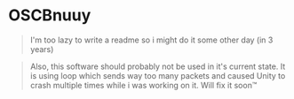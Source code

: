 # OSCBnuuy
> I'm too lazy to write a readme so i might do it some other day (in 3 years)

> Also, this software should probably not be used in it's current state. It is using loop which sends way too many packets and caused Unity to crash multiple times while i was working on it. Will fix it soon™️
